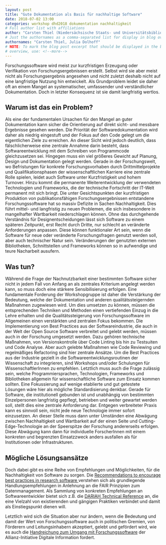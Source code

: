 ```yaml
---
layout: post
title: "Gute Dokumentation als Basis für nachhaltige Software"
date: 2018-07-02 13:00
categories: workshop dhd2018 dokumentation nachhaltigkeit
# Full author list with affiliations
author: "Carsten Thiel (Niedersächsische Staats- und Universitätsbibliothek Göttingen, DARIAH-DE), Julia Dolhoff (Johannes Gutenberg-Universität Mainz, Digitale Akademie Mainz)"
# Just the authornames as a comma-separated list for display in blog overview
authornames: "Carsten Thiel, Julia Dolhoff"
# NOTE: To mark the blog post excerpt that should be displayed in the blog
# overview, use: <!--more-->
---
```


Forschungssoftware wird meist zur kurzfristigen Erzeugung oder Verifikation von Forschungsergebnissen erstellt. Selbst wird sie aber meist nicht als Forschungsergebnis angesehen und nicht zuletzt deshalb nicht auf eine langfristige Nutzung hin entwickelt.
Als Grundproblem leidet sie daher oft an einem Mangel an systematischer, umfassender und verständlicher Dokumentation. Doch in letzter Konsequenz ist sie damit langfristig wertlos.

<!--more-->

## Warum ist das ein Problem?

Als eine der fundamentalen Ursachen für den Mangel an guter Dokumentation kann sicher die Orientierung auf direkt sicht- und messbare Ergebnisse gesehen werden. Die Priorität der Softwaredokumentation wird daher als niedrig eingestuft und der Fokus auf den Code gelegt um die eigentlichen Ziele zu erreichen. An dieser Sicht wird jedoch deutlich, dass fälschlicherweise eine zentrale Annahme darin besteht, dass Softwareentwicklung mit dem Schreiben von Programmcode gleichzusetzen sei. Hingegen muss ein viel größeres Gewicht auf Planung, Design und Dokumentation gelegt werden.
Gerade in der Forschungswelt, wo Befristungen für konkrete Forschungsvorhaben durch Drittmittelprojekte und Qualifikationsphasen der wissenschaftlichen Karriere eine zentrale Rolle spielen, leidet auch Software unter Kurzfristigkeit und hohem Turnover. Hinzu kommt die permanente Weiterentwicklung der verwendeten Technologien und Frameworks, die der technische Fortschritt der IT-Welt permanent mit sich bringt.
Die unter Gesichtspunkten der kurzfristigen Produktion von publikationsfähigen Forschungsergebnissen entstandene Forschungssoftware hat so massiv Defizite in Sachen Nachhaltigkeit.
Dies führt mittel- und langfristig zu neuen Problemen, die sich insbesondere in mangelhafter Wartbarkeit niederschlagen können. Ohne das durchgehende Verständnis für Designentscheidungen lässt sich Software zu einem späteren Zeitpunkt, erst Recht durch Dritte, nur schlecht an veränderte Anforderungen anpassen. Diese können funktionaler Art sein, wenn die Software für neue oder veränderte Forschungsfragen genutzt werden soll, aber auch technischer Natur sein. Veränderungen der genutzten externen Bibliotheken, Schnittstellen und Frameworks können so in aufwendige und teure Nacharbeit ausufern.

## Was tun?

Während die Frage der Nachnutzbarkeit einer bestimmten Software sicher nicht in jedem Fall von Anfang an als zentrales Kriterium angelegt werden kann, so muss doch eine stärkere Sensibilisierung erfolgen.
Eine fundamentale Forderung der Workshopgruppe ist daher die Verstärkung der Bedeutung, welche der Dokumentation und anderen qualitätssteigernden Maßnahmen zugewiesen wird.
Um dies umsetzen zu können, müssen die entsprechenden Techniken und Methoden einen vertiefenden Einzug in die Lehre erhalten und die Qualitätssteigerung von Forschungssoftware im Allgemeinen einen verstärkten und zentralen Fokus bekommen.
Die Implementierung von Best Practices aus der Softwareindustrie, die auch in der Welt der Open Source Software verbreitet und gelebt werden, müssen auch in der Forschung umgesetzt werden. Dazu gehören technische Maßnahmen, von Versionskontrolle über Code Linting bis hin zu Testsuiten und Code Analyse. Aber auch gelebte Maßnahmen wie Code Reviewing und regelmäßiges Refactoring sind hier zentrale Ansätze.
Um die Best Practices aus der Industrie gezielt in die Softwareentwicklungsroutinen der Wissenschaft zu integrieren, sind Workshops und/oder Schulungen für WissenschaftlerInnen zu empfehlen.
Letztlich muss auch die Frage zulässig sein, welche Programmiersprachen, Technologien, Frameworks und Bibliotheken allgemein für wissenschaftliche Software zum Einsatz kommen sollten. Eine Fokussierung auf wenige etablierte und gut getestete Lösungen wäre hier als mögliche Standardisierung denkbar. Gerade für Software, die institutionell gebunden ist und unabhängig von bestimmten Einzelpersonen langfristig gepflegt, betrieben und weiter gewartet werden soll, stellt dies eine zentrale Anforderung dar.
Entgegen verbreiteter Praxis kann es sinnvoll sein, nicht jede neue Technologie immer sofort einzusetzen. An dieser Stelle muss dann unter Umständen eine Abwägung zwischen Nachhaltigkeit und Wartbarkeit auf der einen Seite und Cutting-Edge-Technologie an der Speerspitze der Forschung andererseits erfolgen. Diese Abwägung kann dann für individuelle ForscherInnen mit einem konkreten und begrenzten Einsatzzweck anders ausfallen als für Institutionen oder Infrastrukturen. 
 
## Mögliche Lösungsansätze

Doch dabei gibt es eine Reihe von Empfehlungen und Möglichkeiten, für die Nachhaltigkeit von Software zu sorgen. Die [Recommendations to encourage best practices in research software
](https://softdev4research.github.io/recommendations/) verstehen sich als grundlegende Handlungsempfehlungen in Anlehnung an die FAIR Prinzipien zum Datenmanagement.
Als Sammlung von konkreten Empfehlungen an Softwareentwickler bietet sich z.B. die
[DARIAH Technical Reference](https://dariah-eric.github.io/technical-reference/) an, die eine Vielzahl von existierenden und gängigen Praktiken verbindet und damit als Einstiegspunkt dienen will.

Letztlich wird sich die Situation aber nur ändern, wenn die Bedeutung und damit der Wert von Forschungssoftware auch in politischen Gremien, von Förderern und Leitungsinhabern akzeptiert, gelebt und gefördert wird, wie es auch die [Handreichung zum Umgang
mit Forschungssoftware](https://doi.org/10.5281/zenodo.1172970) der Allianz-Initiative Digitale Information fordert.